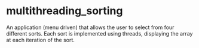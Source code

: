 # multithreading_sorting
An application (menu driven) that allows the user to select from four different sorts. Each sort is implemented using threads, displaying the array at each iteration of 
the sort.
